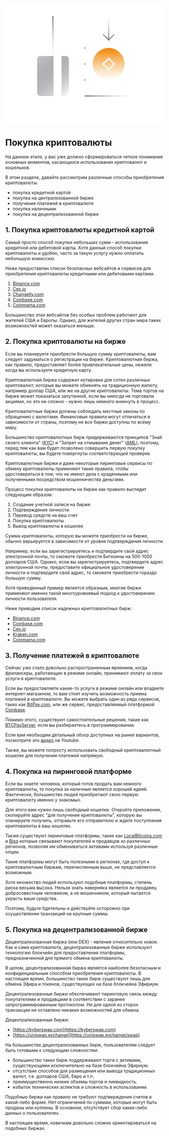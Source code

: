 ![](../images/06-main-l.png)

# Покупка криптовалюты

На данном этапе, у вас уже должно сформироваться четкое понимание основных моментов, касающихся использования криптовалют и кошельков.

В этом разделе, давайте рассмотрим различные способы приобретения криптовалюты.

- покупка кредитной картой
- покупка на централизованной бирже
- получение платежей в криптовалюте
- покупка наличными
- покупка на децентрализованной бирже

## 1. Покупка криптовалюты кредитной картой

Самый просто способ покупки небольших сумм - использование кредитной или дебетовой карты.  Хотя данный способ покупки криптовалюты и удобен, часто за такую услугу нужно оплатить небольшую комиссию.

Ниже предоставлен список безопасных вебсайтов и сервисов для приобретения криптовалюты кредитными или дебетовыми картами.

1. [Binance.com](https://www.binance.com/en/register?ref=42579924)
2. [Cex.io](https://cex.io/r/2/up131140473/2)
3. [Changelly.com](https://changelly.com/?ref_id=gj6utb868eyusrf7)
4. [Coinbase.com](https://coinbase.com)
5. [Coinmama.com](https://go.coinmama.com/visit/?bta=61248&nci=5370)

Большинство этих вебсайтов без особых проблем работают для жителей США и Европы. Однако, для жителей других стран мира таких возможностей может оказаться меньше.

## 2. Покупка криптовалюты на бирже

Если вы планируете приобрести большую сумму криптовалюты, вам следует задуматься о регистрации на бирже. Криптовалютная биржа, как правило, предоставляет более привлекательные цены, нежели когда вы используете кредитную карту.

Криптовалютная биржа содержит котировки для сотен различных криптовалют, которые вы можете обменять на традиционную валюту, например доллар США, или же на другие криптовалюты. Тема торгов на бирже может показаться запутанной, если вы никогда не торговали акциями, но это не сложно - нужно лишь немного вникнуть в процесс. 

Криптовалютные биржи должны соблюдать местные законы по обращению с валютами. Финансовые правила могут отличаться в зависимости от страны, поэтому не все биржи доступны по всему миру.

Большинство криптовалютных бирж придерживаются принципов "Знай своего клиента"  ([KYC](https://en.wikipedia.org/wiki/Know_your_customer)) и "Запрет на отмывание денег" ([AML](https://en.wikipedia.org/wiki/Money_laundering#Combating)), поэтому, перед тем как вам будет позволено совершить первую покупку криптовалюты, вы будете повергнуты соответствующей проверке.

Криптовалютные биржи и даже некоторые пиринговые сервисы по обмену криптовалюты применяют такие правила, чтобы удостовериться в том, что не имеют дела с краденными или полученными посредством мошенничества деньгами.

Процесс покупки криптовалюты на бирже как правило выглядит следующим образом:

1. Создание учетной записи на бирже
2. Подтверждение личности
3. Перевод средств на ваш счет
4. Покупка криптовалюты
5. Вывод криптовалюты в кошелек

Сумма криптовалюты, которую вы можете приобрести на бирже, обычно варьируется в зависимости от уровня подтверждения личности.

Например, если вы зарегистрируетесь и подтвердите свой адрес электронной почты, то сможете приобрести Биткоины на 500-1000 долларов США. Однако, если вы зарегистрируетесь, подтвердите адрес электронной почты, предоставите официальное удостоверение личности и подтвердите свой адрес, то сможете приобрести гораздо большую сумму.

Хотя приведенный пример является образным, многие биржи применяют именно такой многоуровневый подход к удостоверению личности пользователя. 

Ниже приводим список надежных криптовалютных бирж:

* [Binance.com](https://www.binance.com/en/register?ref=42579924)
* [Coinbase.com](https://coinbase.com)
* [Cex.io](https://cex.io/r/0/up131140473/0)
* [Kraken.com](https://kraken.com)
* [Coinmama.com](https://go.coinmama.com/visit/?bta=61248&nci=5343)

## 3. Получение платежей в криптовалюте

Сейчас уже стало довольно распространенным явлением, когда фрилансеры, работающие в режиме онлайн, принимают оплату за свои услуги в криптовалюте.

Если вы предоставляете какие-то услуги в режиме онлайн или владеете интернет-магазином, то вам стоит изучить возможность приема платежей в криптовалюте. Вы можете выбрать один из ряда сервисов, таких как [BitPay.com](https://bitpay.com), или же сервис, предоставляемый платформой [Coinbase](https://commerce.coinbase.com).

Помимо этого, существуют самостоятельные решения, такие как [BTCPayServer](https://btcpayserver.org), если вы разбираетесь в программировании.

Если вам необходим детальный обзор доступных на рынке вариантов, посмотрите это [видео](https://www.youtube.com/watch?v=OA08wZNvN8c) на Youtube.

Также, вы можете попросту использовать свободный криптовалютный кошелек для получения платежей напрямую.

## 4. Покупка на пиринговой платформе

Если вы знаете человека, который готов продать вам немного криптовалюты, то покупка за наличные является хорошей идеей. Фактически, большинство людей приобретают свою первую криптовалюту именно у знакомых.

Для этого вам нужен лишь свободный кошелек. Откройте приложение, скопируйте адрес "для получения криптовалюты", которую вы планируете получить, отправьте его отправителю и ждите поступления криптовалюты в ваш кошелек.

Также существуют пиринговые платформы, такие как [LocalBitcoins.com](https://localbitcoins.com) и [Bisq](https://bisq.network) которые связывают покупателей и продавцов из различных регионов, позволяя им обмениваться активами используя различные опции. 

Такие платформы могут быть полезными в регионах, где доступ к криптовалютным биржам, перечисленным выше, не представляется возможным.

Хотя множество людей используют подобные платформы, степень риска весьма высока. Нельзя знать наверняка является ли продавец добросовестным человеком, а не мошенником, который пытается украсть ваши средства.

Поэтому, будьте бдительны и действуйте осторожно при осуществлении транзакций на крупные суммы.

## 5. Покупка на децентрализованной бирже

Децентрализованная биржа (или DEX) - явление относительно новое. Как и сама криптовалюта, децентрализованные биржи используют технологию блокчейн для предоставления платформы, предназначенной для прямого обмена криптовалюты.

В целом, децентрализованная биржа является наиболее безопасным и конфиденциальным способом приобретения криптовалюты. В настоящее время, большинство таких бирж существуют лишь для обмена Эфира и токенов, существующих на базе блокчейна Эфириум.

Децентрализованные биржи обеспечивают пиринговую связь между покупателями и продавцами в соответствии с заранее запрограммированным протоколом. Ни для одной из сторон транзакции не оставлено никаких возможностей для обмана.

Децентрализованные биржи:

- [https://kyberswap.com](https://kyberswap.com)
- [https://uniswap.exchange](https://uniswap.exchange/swap)

На большинстве децентрализованных бирж, пользователям следует быть готовыми к следующим сложностям:

- большинство таких бирж поддерживают торги с активами, существующими исключительно на базе блокчейна Эфириум.
- отсутствие способов для размещения или вывода традиционных валют, т.е. долларов США, Евро и т.п.
- преимущественно низкие объемы торгов и ликвидность.
- избыток технических аспектов и сложность в использовании.

Подобные биржи как правило не требуют подтверждения счетов в какой-либо форме. Нет ограничений по суммам, которые могут быть проданы или куплены. В основном, отсутствует сбор каких-либо данных о пользователях.

В настоящее время, новичкам довольно сложно ориентироваться на подобных биржах.
